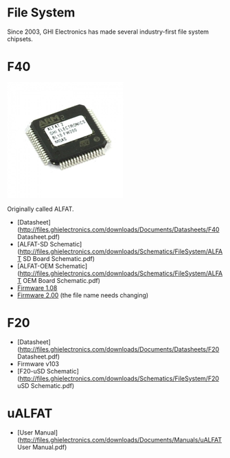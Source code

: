 # File System

Since 2003, GHI Electronics has made several industry-first file system chipsets.

# F40
![F40](images/f40.jpg)

Originally called ALFAT.

* [Datasheet](http://files.ghielectronics.com/downloads/Documents/Datasheets/F40 Datasheet.pdf)
* [ALFAT-SD Schematic](http://files.ghielectronics.com/downloads/Schematics/FileSystem/ALFAT SD Board Schematic.pdf)
* [ALFAT-OEM Schematic](http://files.ghielectronics.com/downloads/Schematics/FileSystem/ALFAT OEM Board Schematic.pdf)
* [Firmware 1.08]() 
* [Firmware 2.00](https://www.ghielectronics.com/downloads/ALFAT/ALFAT(2.0.0).GHI) (the file name needs changing)


# F20
* [Datasheet](http://files.ghielectronics.com/downloads/Documents/Datasheets/F20 Datasheet.pdf)
* Firmware v103
* [F20-uSD Schematic](http://files.ghielectronics.com/downloads/Schematics/FileSystem/F20 uSD Schematic.pdf)

# uALFAT
* [User Manual](http://files.ghielectronics.com/downloads/Documents/Manuals/uALFAT User Manual.pdf)